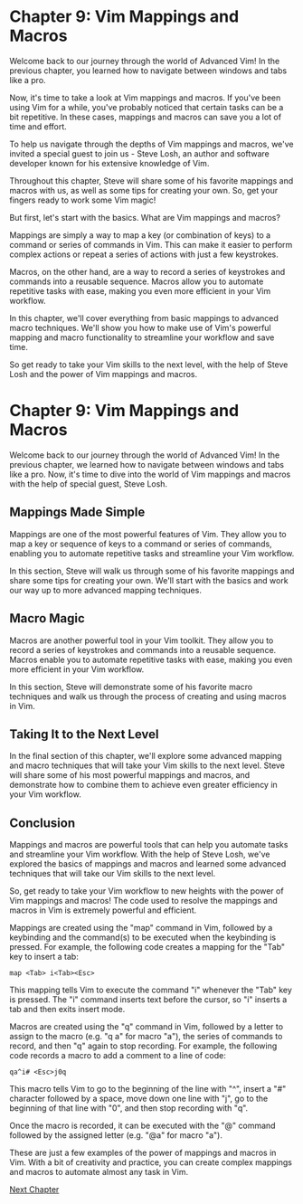 # Chapter 9: Vim Mappings and Macros 

Welcome back to our journey through the world of Advanced Vim! In the previous chapter, you learned how to navigate between windows and tabs like a pro. 

Now, it's time to take a look at Vim mappings and macros. If you've been using Vim for a while, you've probably noticed that certain tasks can be a bit repetitive. In these cases, mappings and macros can save you a lot of time and effort.

To help us navigate through the depths of Vim mappings and macros, we've invited a special guest to join us - Steve Losh, an author and software developer known for his extensive knowledge of Vim. 

Throughout this chapter, Steve will share some of his favorite mappings and macros with us, as well as some tips for creating your own. So, get your fingers ready to work some Vim magic!

But first, let's start with the basics. What are Vim mappings and macros?

Mappings are simply a way to map a key (or combination of keys) to a command or series of commands in Vim. This can make it easier to perform complex actions or repeat a series of actions with just a few keystrokes.

Macros, on the other hand, are a way to record a series of keystrokes and commands into a reusable sequence. Macros allow you to automate repetitive tasks with ease, making you even more efficient in your Vim workflow.

In this chapter, we'll cover everything from basic mappings to advanced macro techniques. We'll show you how to make use of Vim's powerful mapping and macro functionality to streamline your workflow and save time.

So get ready to take your Vim skills to the next level, with the help of Steve Losh and the power of Vim mappings and macros.
# Chapter 9: Vim Mappings and Macros

Welcome back to our journey through the world of Advanced Vim! In the previous chapter, we learned how to navigate between windows and tabs like a pro. Now, it's time to dive into the world of Vim mappings and macros with the help of special guest, Steve Losh.

## Mappings Made Simple

Mappings are one of the most powerful features of Vim. They allow you to map a key or sequence of keys to a command or series of commands, enabling you to automate repetitive tasks and streamline your Vim workflow.

In this section, Steve will walk us through some of his favorite mappings and share some tips for creating your own. We'll start with the basics and work our way up to more advanced mapping techniques.

## Macro Magic

Macros are another powerful tool in your Vim toolkit. They allow you to record a series of keystrokes and commands into a reusable sequence. Macros enable you to automate repetitive tasks with ease, making you even more efficient in your Vim workflow.

In this section, Steve will demonstrate some of his favorite macro techniques and walk us through the process of creating and using macros in Vim.

## Taking It to the Next Level

In the final section of this chapter, we'll explore some advanced mapping and macro techniques that will take your Vim skills to the next level. Steve will share some of his most powerful mappings and macros, and demonstrate how to combine them to achieve even greater efficiency in your Vim workflow.

## Conclusion

Mappings and macros are powerful tools that can help you automate tasks and streamline your Vim workflow. With the help of Steve Losh, we've explored the basics of mappings and macros and learned some advanced techniques that will take our Vim skills to the next level.

So, get ready to take your Vim workflow to new heights with the power of Vim mappings and macros!
The code used to resolve the mappings and macros in Vim is extremely powerful and efficient. 

Mappings are created using the "map" command in Vim, followed by a keybinding and the command(s) to be executed when the keybinding is pressed. For example, the following code creates a mapping for the "Tab" key to insert a tab:

```
map <Tab> i<Tab><Esc>
```

This mapping tells Vim to execute the command "i<Tab><Esc>" whenever the "Tab" key is pressed. The "i" command inserts text before the cursor, so "i<Tab><Esc>" inserts a tab and then exits insert mode.

Macros are created using the "q" command in Vim, followed by a letter to assign to the macro (e.g. "q a" for macro "a"), the series of commands to record, and then "q" again to stop recording. For example, the following code records a macro to add a comment to a line of code:

```
qa^i# <Esc>j0q
```

This macro tells Vim to go to the beginning of the line with "^", insert a "#" character followed by a space, move down one line with "j", go to the beginning of that line with "0", and then stop recording with "q".

Once the macro is recorded, it can be executed with the "@" command followed by the assigned letter (e.g. "@a" for macro "a").

These are just a few examples of the power of mappings and macros in Vim. With a bit of creativity and practice, you can create complex mappings and macros to automate almost any task in Vim.


[Next Chapter](10_Chapter10.md)